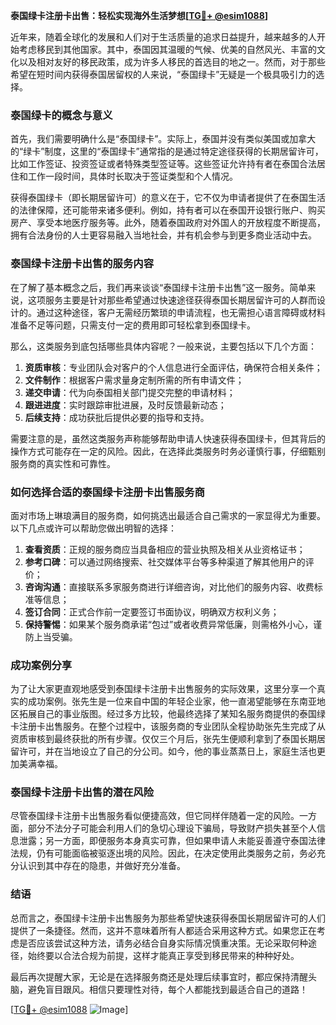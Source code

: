 **泰国绿卡注册卡出售：轻松实现海外生活梦想[[TG💪+ @esim1088](https://t.me/s/esim1088)]**

近年来，随着全球化的发展和人们对于生活质量的追求日益提升，越来越多的人开始考虑移民到其他国家。其中，泰国因其温暖的气候、优美的自然风光、丰富的文化以及相对友好的移民政策，成为许多人移民的首选目的地之一。然而，对于那些希望在短时间内获得泰国居留权的人来说，“泰国绿卡”无疑是一个极具吸引力的选择。

### 泰国绿卡的概念与意义

首先，我们需要明确什么是“泰国绿卡”。实际上，泰国并没有类似美国或加拿大的“绿卡”制度，这里的“泰国绿卡”通常指的是通过特定途径获得的长期居留许可，比如工作签证、投资签证或者特殊类型签证等。这些签证允许持有者在泰国合法居住和工作一段时间，具体时长取决于签证类型和个人情况。

获得泰国绿卡（即长期居留许可）的意义在于，它不仅为申请者提供了在泰国生活的法律保障，还可能带来诸多便利。例如，持有者可以在泰国开设银行账户、购买房产、享受本地医疗服务等。此外，随着泰国政府对外国人的开放程度不断提高，拥有合法身份的人士更容易融入当地社会，并有机会参与到更多商业活动中去。

### 泰国绿卡注册卡出售的服务内容

在了解了基本概念之后，我们再来谈谈“泰国绿卡注册卡出售”这一服务。简单来说，这项服务主要是针对那些希望通过快速途径获得泰国长期居留许可的人群而设计的。通过这种途径，客户无需经历繁琐的申请流程，也无需担心语言障碍或材料准备不足等问题，只需支付一定的费用即可轻松拿到泰国绿卡。

那么，这类服务到底包括哪些具体内容呢？一般来说，主要包括以下几个方面：

1. **资质审核**：专业团队会对客户的个人信息进行全面评估，确保符合相关条件；
2. **文件制作**：根据客户需求量身定制所需的所有申请文件；
3. **递交申请**：代为向泰国相关部门提交完整的申请材料；
4. **跟进进度**：实时跟踪审批进展，及时反馈最新动态；
5. **后续支持**：成功获批后提供必要的指导和支持。

需要注意的是，虽然这类服务声称能够帮助申请人快速获得泰国绿卡，但其背后的操作方式可能存在一定的风险。因此，在选择此类服务时务必谨慎行事，仔细甄别服务商的真实性和可靠性。

### 如何选择合适的泰国绿卡注册卡出售服务商

面对市场上琳琅满目的服务商，如何挑选出最适合自己需求的一家显得尤为重要。以下几点或许可以帮助您做出明智的选择：

1. **查看资质**：正规的服务商应当具备相应的营业执照及相关从业资格证书；
2. **参考口碑**：可以通过网络搜索、社交媒体平台等多种渠道了解其他用户的评价；
3. **咨询沟通**：直接联系多家服务商进行详细咨询，对比他们的服务内容、收费标准等信息；
4. **签订合同**：正式合作前一定要签订书面协议，明确双方权利义务；
5. **保持警惕**：如果某个服务商承诺“包过”或者收费异常低廉，则需格外小心，谨防上当受骗。

### 成功案例分享

为了让大家更直观地感受到泰国绿卡注册卡出售服务的实际效果，这里分享一个真实的成功案例。张先生是一位来自中国的年轻企业家，他一直渴望能够在东南亚地区拓展自己的事业版图。经过多方比较，他最终选择了某知名服务商提供的泰国绿卡注册卡出售服务。在整个过程中，该服务商的专业团队全程协助张先生完成了从资质审核到最终获批的所有步骤。仅仅三个月后，张先生便顺利拿到了泰国长期居留许可，并在当地设立了自己的分公司。如今，他的事业蒸蒸日上，家庭生活也更加美满幸福。

### 泰国绿卡注册卡出售的潜在风险

尽管泰国绿卡注册卡出售服务看似便捷高效，但它同样伴随着一定的风险。一方面，部分不法分子可能会利用人们的急切心理设下骗局，导致财产损失甚至个人信息泄露；另一方面，即便服务本身真实可靠，但如果申请人未能妥善遵守泰国法律法规，仍有可能面临被驱逐出境的风险。因此，在决定使用此类服务之前，务必充分认识到其中存在的隐患，并做好充分准备。

### 结语

总而言之，泰国绿卡注册卡出售服务为那些希望快速获得泰国长期居留许可的人们提供了一条捷径。然而，这并不意味着所有人都适合采用这种方式。如果您正在考虑是否应该尝试这种方法，请务必结合自身实际情况慎重决策。无论采取何种途径，始终要以合法合规为前提，这样才能真正享受到移民带来的种种好处。

最后再次提醒大家，无论是在选择服务商还是处理后续事宜时，都应保持清醒头脑，避免盲目跟风。相信只要理性对待，每个人都能找到最适合自己的道路！

[[TG💪+ @esim1088](https://t.me/s/esim1088) ![Image](https://i.postimg.cc/4NQfJmqS/Snipaste-2025-05-13-00-14-12.png)]
